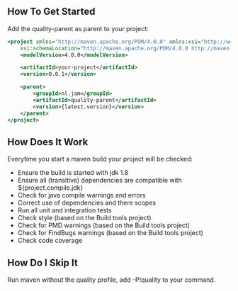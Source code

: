 ## How To Get Started

Add the quality-parent as parent to your project:

```xml
<project xmlns="http://maven.apache.org/POM/4.0.0" xmlns:xsi="http://www.w3.org/2001/XMLSchema-instance"
	xsi:schemaLocation="http://maven.apache.org/POM/4.0.0 http://maven.apache.org/xsd/maven-4.0.0.xsd">
	<modelVersion>4.0.0</modelVersion>

	<artifactId>your-project</artifactId>
	<version>0.0.1</version>

	<parent>
		<groupId>nl.jam</groupId>
		<artifactId>quality-parent</artifactId>
		<version>{latest.version}</version>
	</parent>
</project>
```

## How Does It Work

Everytime you start a maven build your project will be checked:

* Ensure the build is started with jdk 1.8
* Ensure all (transitive) dependencies are compatible with ${project.compile.jdk}
* Check for java compile warnings and errors
* Correct use of dependencies and there scopes
* Run all unit and integration tests
* Check style (based on the Build tools project)
* Check for PMD warnings (based on the Build tools project)
* Check for FindBugs warnings (based on the Build tools project)
* Check code coverage

## How Do I Skip It

Run maven without the quality profile, add -P!quality to your command.
